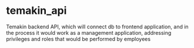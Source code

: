 # temakin_api
Temakin backend API, which will connect db to frontend application, and in the process it would work as a management application, addressing privileges and roles that would be performed by employees
